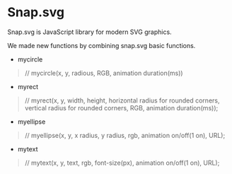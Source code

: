 Snap.svg
========

Snap.svg is JavaScript library for modern SVG graphics.

We made new functions by combining snap.svg basic functions.

 - mycircle    
<blockquote>// mycircle(x, y, radious, RGB, animation duration(ms))</blockquote>

 - myrect    
<blockquote>// myrect(x, y, width, height, horizontal radius for rounded corners, vertical radius for rounded corners, RGB, animation duration(ms));</blockquote>

 - myellipse     
<blockquote>// myellipse(x, y, x radius, y radius, rgb, animation on/off(1 on), URL);</blockquote>

 - mytext    
<blockquote>// mytext(x, y, text, rgb, font-size(px), animation on/off(1 on), URL);</blockquote>
